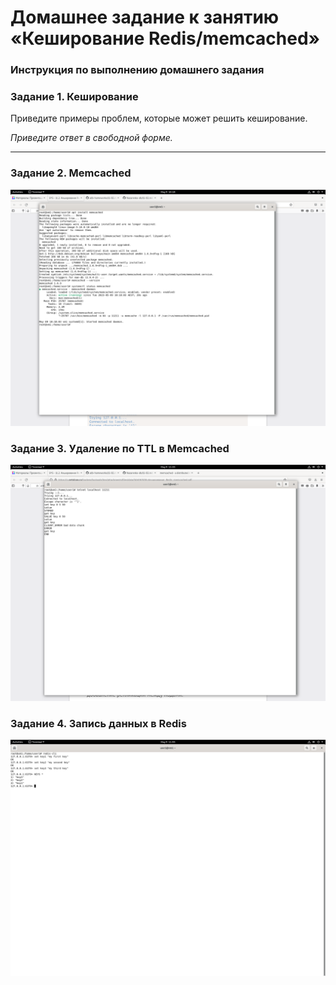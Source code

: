 # Домашнее задание к занятию «Кеширование Redis/memcached»

### Инструкция по выполнению домашнего задания

### Задание 1. Кеширование 

Приведите примеры проблем, которые может решить кеширование. 

*Приведите ответ в свободной форме.*

---

### Задание 2. Memcached

![Monitoring](https://github.com/olegnazarenko92/Nazarenko-db/blob/3c1a5c8e9a517dc15d73adb950be9680b941989c/Screenshot%20from%202023-05-09%2010-18-38.png)

### Задание 3. Удаление по TTL в Memcached

![Monitoring](https://github.com/olegnazarenko92/Nazarenko-db/blob/946f84a44b1b3aa75c379ba98f2bb9ed5512058f/Screenshot%20from%202023-05-09%2011-33-01.png)

### Задание 4. Запись данных в Redis

![Monitoring](https://github.com/olegnazarenko92/Nazarenko-db/blob/0aadc8b5cd70024ae1cdc070fd2644942ca7d8ef/Screenshot%20from%202023-05-09%2011-55-34.png)
